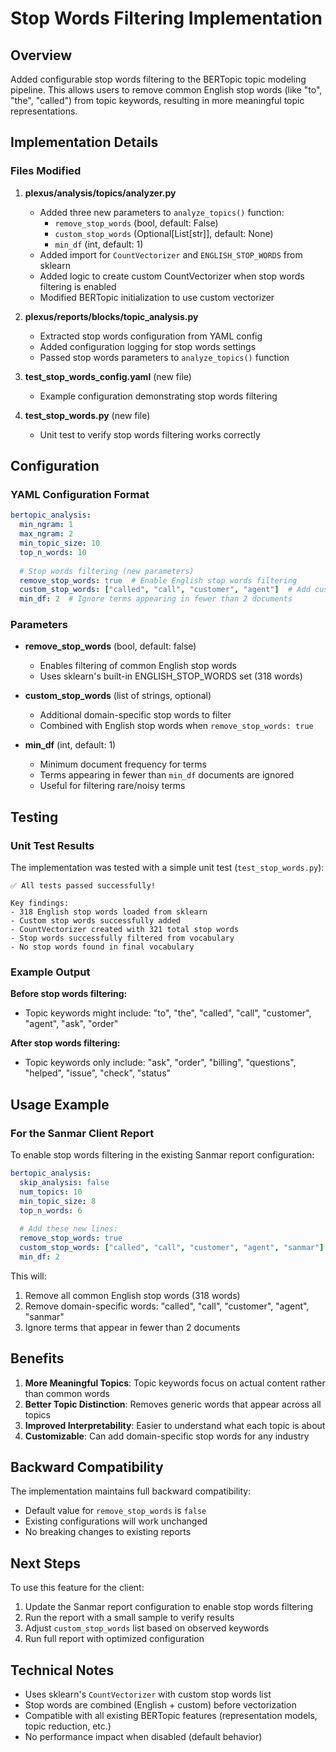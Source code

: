 # Stop Words Filtering Implementation

## Overview

Added configurable stop words filtering to the BERTopic topic modeling pipeline. This allows users to remove common English stop words (like "to", "the", "called") from topic keywords, resulting in more meaningful topic representations.

## Implementation Details

### Files Modified

1. **plexus/analysis/topics/analyzer.py**
   - Added three new parameters to `analyze_topics()` function:
     - `remove_stop_words` (bool, default: False)
     - `custom_stop_words` (Optional[List[str]], default: None)
     - `min_df` (int, default: 1)
   - Added import for `CountVectorizer` and `ENGLISH_STOP_WORDS` from sklearn
   - Added logic to create custom CountVectorizer when stop words filtering is enabled
   - Modified BERTopic initialization to use custom vectorizer

2. **plexus/reports/blocks/topic_analysis.py**
   - Extracted stop words configuration from YAML config
   - Added configuration logging for stop words settings
   - Passed stop words parameters to `analyze_topics()` function

3. **test_stop_words_config.yaml** (new file)
   - Example configuration demonstrating stop words filtering

4. **test_stop_words.py** (new file)
   - Unit test to verify stop words filtering works correctly

## Configuration

### YAML Configuration Format

```yaml
bertopic_analysis:
  min_ngram: 1
  max_ngram: 2
  min_topic_size: 10
  top_n_words: 10
  
  # Stop words filtering (new parameters)
  remove_stop_words: true  # Enable English stop words filtering
  custom_stop_words: ["called", "call", "customer", "agent"]  # Add custom stop words
  min_df: 2  # Ignore terms appearing in fewer than 2 documents
```

### Parameters

- **remove_stop_words** (bool, default: false)
  - Enables filtering of common English stop words
  - Uses sklearn's built-in ENGLISH_STOP_WORDS set (318 words)
  
- **custom_stop_words** (list of strings, optional)
  - Additional domain-specific stop words to filter
  - Combined with English stop words when `remove_stop_words: true`
  
- **min_df** (int, default: 1)
  - Minimum document frequency for terms
  - Terms appearing in fewer than `min_df` documents are ignored
  - Useful for filtering rare/noisy terms

## Testing

### Unit Test Results

The implementation was tested with a simple unit test (`test_stop_words.py`):

```
✅ All tests passed successfully!

Key findings:
- 318 English stop words loaded from sklearn
- Custom stop words successfully added
- CountVectorizer created with 321 total stop words
- Stop words successfully filtered from vocabulary
- No stop words found in final vocabulary
```

### Example Output

**Before stop words filtering:**
- Topic keywords might include: "to", "the", "called", "call", "customer", "agent", "ask", "order"

**After stop words filtering:**
- Topic keywords only include: "ask", "order", "billing", "questions", "helped", "issue", "check", "status"

## Usage Example

### For the Sanmar Client Report

To enable stop words filtering in the existing Sanmar report configuration:

```yaml
bertopic_analysis:
  skip_analysis: false
  num_topics: 10
  min_topic_size: 8
  top_n_words: 6
  
  # Add these new lines:
  remove_stop_words: true
  custom_stop_words: ["called", "call", "customer", "agent", "sanmar"]
  min_df: 2
```

This will:
1. Remove all common English stop words (318 words)
2. Remove domain-specific words: "called", "call", "customer", "agent", "sanmar"
3. Ignore terms that appear in fewer than 2 documents

## Benefits

1. **More Meaningful Topics**: Topic keywords focus on actual content rather than common words
2. **Better Topic Distinction**: Removes generic words that appear across all topics
3. **Improved Interpretability**: Easier to understand what each topic is about
4. **Customizable**: Can add domain-specific stop words for any industry

## Backward Compatibility

The implementation maintains full backward compatibility:
- Default value for `remove_stop_words` is `false`
- Existing configurations will work unchanged
- No breaking changes to existing reports

## Next Steps

To use this feature for the client:

1. Update the Sanmar report configuration to enable stop words filtering
2. Run the report with a small sample to verify results
3. Adjust `custom_stop_words` list based on observed keywords
4. Run full report with optimized configuration

## Technical Notes

- Uses sklearn's `CountVectorizer` with custom stop words list
- Stop words are combined (English + custom) before vectorization
- Compatible with all existing BERTopic features (representation models, topic reduction, etc.)
- No performance impact when disabled (default behavior)

